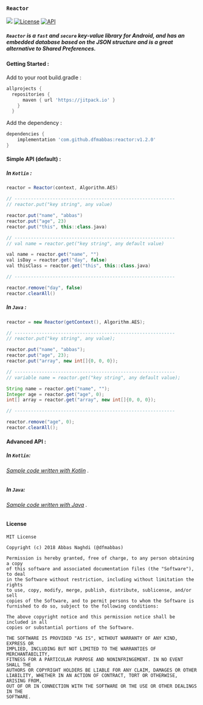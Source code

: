 ### `Reactor`
[![](https://jitpack.io/v/dfmabbas/reactor.svg)](https://jitpack.io/#dfmAbbas/reactor)
[![License](http://img.shields.io/badge/license-MIT-green.svg?style=flat)](https://github.com/dfmabbas/reactor)
[![API](https://img.shields.io/badge/API-15%2B-blue.svg?style=flat)](https://github.com/dfmabbas/reactor)



##### `Reactor` is a `fast` and `secure` key-value library for Android, and has an embedded database based on the JSON structure and is a great alternative to Shared Preferences.





#### Getting Started :

Add to your root build.gradle :

```Groovy
allprojects {
  repositories {
      maven { url 'https://jitpack.io' }
    }
  }
```

Add the dependency :
```Groovy
dependencies {
    implementation 'com.github.dfmabbas:reactor:v1.2.0'
}
```



#### Simple API (default) :

##### In `Kotlin` :
```Groovy
reactor = Reactor(context, Algorithm.AES)   

// -----------------------------------------------------------
// reactor.put("key string", any value)

reactor.put("name", "abbas")
reactor.put("age", 23)
reactor.put("this", this::class.java)

// -----------------------------------------------------------
// val name = reactor.get("key string", any default value)

val name = reactor.get("name", "")
val isDay = reactor.get("day", false)
val thisClass = reactor.get("this", this::class.java)

// -----------------------------------------------------------

reactor.remove("day", false)
reactor.clearAll()

```

##### In `Java` :
```Groovy
reactor = new Reactor(getContext(), Algorithm.AES);

// -----------------------------------------------------------
// reactor.put("key string", any value);

reactor.put("name", "abbas");
reactor.put("age", 23);
reactor.put("array", new int[]{0, 0, 0});

// -----------------------------------------------------------
// variable name = reactor.get("key string", any default value);

String name = reactor.get("name", "");
Integer age = reactor.get("age", 0);
int[] array = reactor.get("array", new int[]{0, 0, 0});

// -----------------------------------------------------------

reactor.remove("age", 0);
reactor.clearAll();
```



#### Advanced API :

##### In `Kotlin`:

###### [Sample code written with Kotlin](sample/src/main/java/com/dfmabbas/sample/KotlinSample.kt) .

##### In `Java`:
###### [Sample code written with Java](sample/src/main/java/com/dfmabbas/sample/JavaSample.java) .



#### License

    MIT License
    
    Copyright (c) 2018 Abbas Naghdi (@dfmabbas)
    
    Permission is hereby granted, free of charge, to any person obtaining a copy
    of this software and associated documentation files (the "Software"), to deal
    in the Software without restriction, including without limitation the rights
    to use, copy, modify, merge, publish, distribute, sublicense, and/or sell
    copies of the Software, and to permit persons to whom the Software is
    furnished to do so, subject to the following conditions:
    
    The above copyright notice and this permission notice shall be included in all
    copies or substantial portions of the Software.
    
    THE SOFTWARE IS PROVIDED "AS IS", WITHOUT WARRANTY OF ANY KIND, EXPRESS OR
    IMPLIED, INCLUDING BUT NOT LIMITED TO THE WARRANTIES OF MERCHANTABILITY,
    FITNESS FOR A PARTICULAR PURPOSE AND NONINFRINGEMENT. IN NO EVENT SHALL THE
    AUTHORS OR COPYRIGHT HOLDERS BE LIABLE FOR ANY CLAIM, DAMAGES OR OTHER
    LIABILITY, WHETHER IN AN ACTION OF CONTRACT, TORT OR OTHERWISE, ARISING FROM,
    OUT OF OR IN CONNECTION WITH THE SOFTWARE OR THE USE OR OTHER DEALINGS IN THE
    SOFTWARE.


